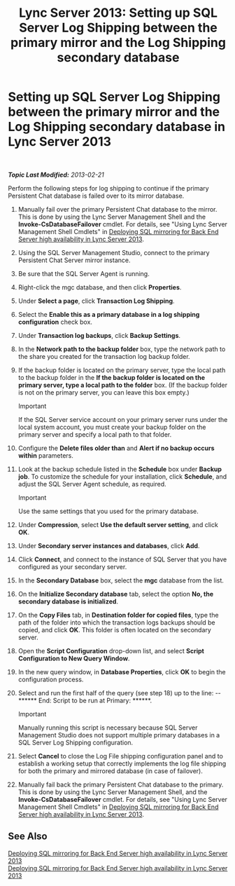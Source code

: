 ﻿---
title: 'Lync Server 2013: Setting up SQL Server Log Shipping between the primary mirror and the Log Shipping secondary database'
TOCTitle: Setting up SQL Server Log Shipping between the primary mirror and the Log Shipping secondary database
ms:assetid: 4e8e9ce9-4301-47f2-a0c3-669afeb53295
ms:mtpsurl: https://technet.microsoft.com/en-us/library/JJ204887(v=OCS.15)
ms:contentKeyID: 48184119
ms.date: 07/23/2014
mtps_version: v=OCS.15
---

<div data-xmlns="http://www.w3.org/1999/xhtml">

<div class="topic" data-xmlns="http://www.w3.org/1999/xhtml" data-msxsl="urn:schemas-microsoft-com:xslt" data-cs="http://msdn.microsoft.com/en-us/">

<div data-asp="http://msdn2.microsoft.com/asp">

# Setting up SQL Server Log Shipping between the primary mirror and the Log Shipping secondary database in Lync Server 2013

</div>

<div id="mainSection">

<div id="mainBody">

<span> </span>

_**Topic Last Modified:** 2013-02-21_

Perform the following steps for log shipping to continue if the primary Persistent Chat database is failed over to its mirror database.

1.  Manually fail over the primary Persistent Chat database to the mirror. This is done by using the Lync Server Management Shell and the **Invoke-CsDatabaseFailover** cmdlet. For details, see "Using Lync Server Management Shell Cmdlets" in [Deploying SQL mirroring for Back End Server high availability in Lync Server 2013](lync-server-2013-deploying-sql-mirroring-for-back-end-server-high-availability.md).

2.  Using the SQL Server Management Studio, connect to the primary Persistent Chat Server mirror instance.

3.  Be sure that the SQL Server Agent is running.

4.  Right-click the mgc database, and then click **Properties**.

5.  Under **Select a page**, click **Transaction Log Shipping**.

6.  Select the **Enable this as a primary database in a log shipping configuration** check box.

7.  Under **Transaction log backups**, click **Backup Settings**.

8.  In the **Network path to the backup folder** box, type the network path to the share you created for the transaction log backup folder.

9.  If the backup folder is located on the primary server, type the local path to the backup folder in the **If the backup folder is located on the primary server, type a local path to the folder** box. (If the backup folder is not on the primary server, you can leave this box empty.)
    
    <div>
    

    > [!IMPORTANT]  
    > If the SQL Server service account on your primary server runs under the local system account, you must create your backup folder on the primary server and specify a local path to that folder.

    
    </div>

10. Configure the **Delete files older than** and **Alert if no backup occurs within** parameters.

11. Look at the backup schedule listed in the **Schedule** box under **Backup job**. To customize the schedule for your installation, click **Schedule**, and adjust the SQL Server Agent schedule, as required.
    
    <div>
    

    > [!IMPORTANT]  
    > Use the same settings that you used for the primary database.

    
    </div>

12. Under **Compression**, select **Use the default server setting**, and click **OK**.

13. Under **Secondary server instances and databases**, click **Add**.

14. Click **Connect**, and connect to the instance of SQL Server that you have configured as your secondary server.

15. In the **Secondary Database** box, select the **mgc** database from the list.

16. On the **Initialize Secondary database** tab, select the option **No, the secondary database is initialized**.

17. On the **Copy Files** tab, in **Destination folder for copied files**, type the path of the folder into which the transaction logs backups should be copied, and click **OK**. This folder is often located on the secondary server.

18. Open the **Script Configuration** drop-down list, and select **Script Configuration to New Query Window**.

19. In the new query window, in **Database Properties**, click **OK** to begin the configuration process.

20. Select and run the first half of the query (see step 18) up to the line: -- \*\*\*\*\*\* End: Script to be run at Primary: \*\*\*\*\*\*.
    
    <div>
    

    > [!IMPORTANT]  
    > Manually running this script is necessary because SQL Server Management Studio does not support multiple primary databases in a SQL Server Log Shipping configuration.

    
    </div>

21. Select **Cancel** to close the Log File shipping configuration panel and to establish a working setup that correctly implements the log file shipping for both the primary and mirrored database (in case of failover).

22. Manually fail back the primary Persistent Chat database to the primary. This is done by using the Lync Server Management Shell, and the **Invoke-CsDatabaseFailover** cmdlet. For details, see "Using Lync Server Management Shell Cmdlets" in [Deploying SQL mirroring for Back End Server high availability in Lync Server 2013](lync-server-2013-deploying-sql-mirroring-for-back-end-server-high-availability.md).

<div>

## See Also


[Deploying SQL mirroring for Back End Server high availability in Lync Server 2013](lync-server-2013-deploying-sql-mirroring-for-back-end-server-high-availability.md)  
[Deploying SQL mirroring for Back End Server high availability in Lync Server 2013](lync-server-2013-deploying-sql-mirroring-for-back-end-server-high-availability.md)  
  

</div>

</div>

<span> </span>

</div>

</div>

</div>

